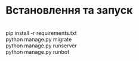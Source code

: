 <h1>Встановлення та запуск</h1><br/>
pip install -r requirements.txt<br/>
python manage.py migrate<br/>
python manage.py runserver<br/>
python manage.py runbot
